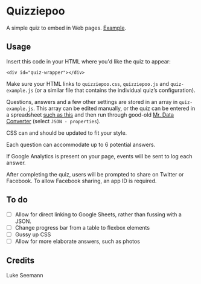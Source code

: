 # Quizziepoo
A simple quiz to embed in Web pages. [Example](http://www.chicagomag.com/Chicago-Magazine/February-2014/bar-trivia/).
## Usage
Insert this code in your HTML where you'd like the quiz to appear:
```
<div id="quiz-wrapper"></div>
```
Make sure your HTML links to `quizziepoo.css`, `quizziepoo.js` and `quiz-example.js` (or a similar file that contains the individual quiz’s configuration).

Questions, answers and a few other settings are stored in an array in `quiz-example.js`. This array can be edited manually, or the quiz can be entered in a spreadsheet [such as this](https://docs.google.com/spreadsheets/d/1anFFNjlS7LguxMh74TD-42tU_8wcTEH8C1artRQvb-U/pub?output=xlsx) and then run through good-old [Mr. Data Converter](http://shancarter.github.io/mr-data-converter/) (select `JSON - properties`).

CSS can and should be updated to fit your style.

Each question can accommodate up to 6 potential answers.

If Google Analytics is present on your page, events will be sent to log each answer.

After completing the quiz, users will be prompted to share on Twitter or Facebook. To allow Facebook sharing, an app ID is required.
## To do
- [ ] Allow for direct linking to Google Sheets, rather than fussing with a JSON.
- [ ] Change progress bar from a table to flexbox elements
- [ ] Gussy up CSS
- [ ] Allow for more elaborate answers, such as photos

## Credits
Luke Seemann